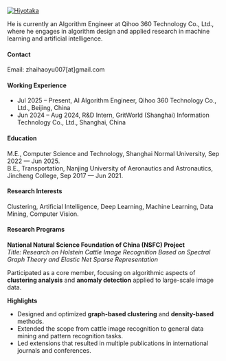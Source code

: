 [![Hiyotaka](https://img.shields.io/badge/Hiyotaka-github-blue?logo=github)](https://github.com/Hiyotaka)

He is currently an Algorithm Engineer at Qihoo 360 Technology Co., Ltd., where he engages in algorithm design and applied research in machine learning and artificial intelligence.

#### Contact
Email: zhaihaoyu007[at]gmail.com

#### Working Experience
- Jul 2025 – Present, AI Algorithm Engineer, Qihoo 360 Technology Co., Ltd., Beijing, China  
- Jun 2024 – Aug 2024, R&D Intern, GritWorld (Shanghai) Information Technology Co., Ltd., Shanghai, China  

#### Education
M.E., Computer Science and Technology, Shanghai Normal University, Sep 2022 — Jun 2025.\
B.E., Transportation, Nanjing University of Aeronautics and Astronautics, Jincheng College, Sep 2017 — Jun 2021.

#### Research Interests
Clustering, Artificial Intelligence, Deep Learning, Machine Learning, Data Mining, Computer Vision.

#### Research Programs
**National Natural Science Foundation of China (NSFC) Project**  
*Title: Research on Holstein Cattle Image Recognition Based on Spectral Graph Theory and Elastic Net Sparse Representation*

Participated as a core member, focusing on algorithmic aspects of **clustering analysis** and **anomaly detection** applied to large-scale image data.

**Highlights**
- Designed and optimized **graph-based clustering** and **density-based** methods.
- Extended the scope from cattle image recognition to general data mining and pattern recognition tasks.
- Led extensions that resulted in multiple publications in international journals and conferences.
